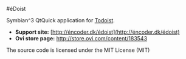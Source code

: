 #éDoist

Symbian^3 QtQuick application for [Todoist](http://todoist.com).

* **Support site:** [http://éncoder.dk/édoist](http://éncoder.dk/édoist)
* **Ovi store page:** http://store.ovi.com/content/183543

The source code is licensed under the MIT License (MIT)
